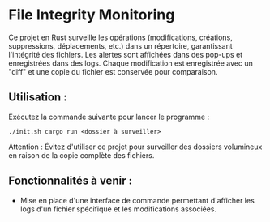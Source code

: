 # File Integrity Monitoring
Ce projet en Rust surveille les opérations (modifications, créations, suppressions, déplacements, etc.) dans un répertoire, garantissant l'intégrité des fichiers. Les alertes sont affichées dans des pop-ups et enregistrées dans des logs. Chaque modification est enregistrée avec un "diff" et une copie du fichier est conservée pour comparaison.

## Utilisation :
Exécutez la commande suivante pour lancer le programme :

``
./init.sh
cargo run <dossier à surveiller>
``

Attention : Évitez d'utiliser ce projet pour surveiller des dossiers volumineux en raison de la copie complète des fichiers.

## Fonctionnalités à venir :
- Mise en place d'une interface de commande permettant d'afficher les logs d'un fichier spécifique et les modifications associées.
